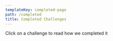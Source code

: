 ```yaml
---
templateKey: completed-page
path: /completed
title: Completed Challenges
---
```

Click on a challenge to read how we completed it
